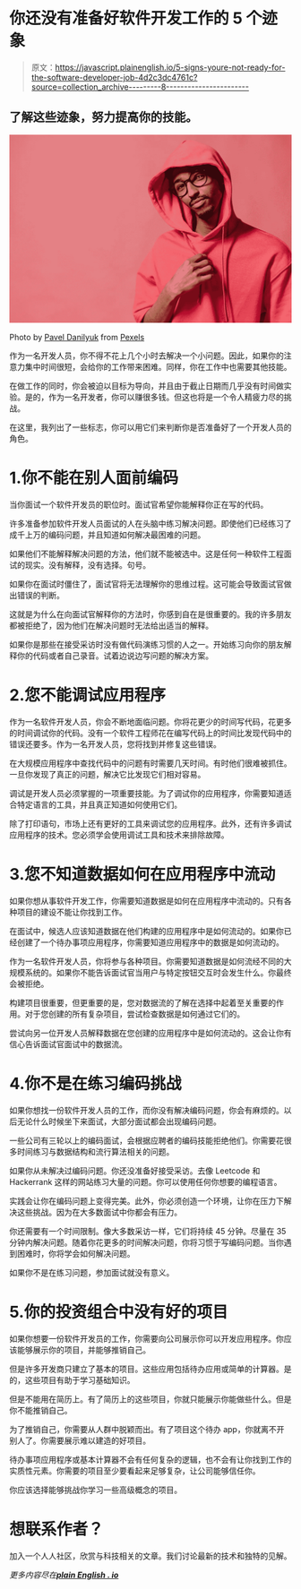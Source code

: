 # 你还没有准备好软件开发工作的 5 个迹象

> 原文：<https://javascript.plainenglish.io/5-signs-youre-not-ready-for-the-software-developer-job-4d2c3dc4761c?source=collection_archive---------8----------------------->

## 了解这些迹象，努力提高你的技能。

![](img/2a6392856f3db88fb1fbeb953a136c58.png)

Photo by [Pavel Danilyuk](https://www.pexels.com/@pavel-danilyuk?utm_content=attributionCopyText&utm_medium=referral&utm_source=pexels) from [Pexels](https://www.pexels.com/photo/man-in-red-hoodie-wearing-black-framed-eyeglasses-8422811/?utm_content=attributionCopyText&utm_medium=referral&utm_source=pexels)

作为一名开发人员，你不得不花上几个小时去解决一个小问题。因此，如果你的注意力集中时间很短，会给你的工作带来困难。同样，你在工作中也需要其他技能。

在做工作的同时，你会被迫以目标为导向，并且由于截止日期而几乎没有时间做实验。是的，作为一名开发者，你可以赚很多钱。但这也将是一个令人精疲力尽的挑战。

在这里，我列出了一些标志，你可以用它们来判断你是否准备好了一个开发人员的角色。

# 1.你不能在别人面前编码

当你面试一个软件开发员的职位时。面试官希望你能解释你正在写的代码。

许多准备参加软件开发人员面试的人在头脑中练习解决问题。即使他们已经练习了成千上万的编码问题，并且知道如何解决最困难的问题。

如果他们不能解释解决问题的方法，他们就不能被选中。这是任何一种软件工程面试的现实。没有解释，没有选择。句号。

如果你在面试时僵住了，面试官将无法理解你的思维过程。这可能会导致面试官做出错误的判断。

这就是为什么在向面试官解释你的方法时，你感到自在是很重要的。我的许多朋友都被拒绝了，因为他们在解决问题时无法给出适当的解释。

如果你是那些在接受采访时没有做代码演练习惯的人之一。开始练习向你的朋友解释你的代码或者自己录音。试着边说边写问题的解决方案。

# 2.您不能调试应用程序

作为一名软件开发人员，你会不断地面临问题。你将花更少的时间写代码，花更多的时间调试你的代码。没有一个软件工程师花在编写代码上的时间比发现代码中的错误还要多。作为一名开发人员，您将找到并修复这些错误。

在大规模应用程序中查找代码中的问题有时需要几天时间。有时他们很难被抓住。一旦你发现了真正的问题，解决它比发现它们相对容易。

调试是开发人员必须掌握的一项重要技能。为了调试你的应用程序，你需要知道适合特定语言的工具，并且真正知道如何使用它们。

除了打印语句，市场上还有更好的工具来调试您的应用程序。此外，还有许多调试应用程序的技术。您必须学会使用调试工具和技术来排除故障。

# 3.您不知道数据如何在应用程序中流动

如果你想从事软件开发工作，你需要知道数据是如何在应用程序中流动的。只有各种项目的建设不能让你找到工作。

在面试中，候选人应该知道数据在他们构建的应用程序中是如何流动的。如果你已经创建了一个待办事项应用程序，你需要知道应用程序中的数据是如何流动的。

作为一名软件开发人员，你将参与各种项目。你需要知道数据是如何流经不同的大规模系统的。如果你不能告诉面试官当用户与特定按钮交互时会发生什么。你最终会被拒绝。

构建项目很重要，但更重要的是，您对数据流的了解在选择中起着至关重要的作用。对于您创建的所有复杂项目，尝试检查数据是如何通过它们的。

尝试向另一位开发人员解释数据在您创建的应用程序中是如何流动的。这会让你有信心告诉面试官面试中的数据流。

# 4.你不是在练习编码挑战

如果你想找一份软件开发人员的工作，而你没有解决编码问题，你会有麻烦的。以后无论什么时候坐下来面试，大部分面试都会出现编码问题。

一些公司有三轮以上的编码面试，会根据应聘者的编码技能拒绝他们。你需要花很多时间练习与数据结构和流行算法相关的问题。

如果你从未解决过编码问题。你还没准备好接受采访。去像 Leetcode 和 Hackerrank 这样的网站练习大量的问题。你可以使用任何你想要的编程语言。

实践会让你在编码问题上变得完美。此外，你必须创造一个环境，让你在压力下解决这些挑战。因为在大多数面试中你都会有压力。

你还需要有一个时间限制。像大多数采访一样，它们将持续 45 分钟。尽量在 35 分钟内解决问题。随着你花更多的时间解决问题，你将习惯于写编码问题。当你遇到困难时，你将学会如何解决问题。

如果你不是在练习问题，参加面试就没有意义。

# 5.你的投资组合中没有好的项目

如果你想要一份软件开发员的工作，你需要向公司展示你可以开发应用程序。你应该能够展示你的项目，并能够推销自己。

但是许多开发商只建立了基本的项目。这些应用包括待办应用或简单的计算器。是的，这些项目有助于学习基础知识。

但是不能用在简历上。有了简历上的这些项目，你就只能展示你能做些什么。但是你不能推销自己。

为了推销自己，你需要从人群中脱颖而出。有了项目这个待办 app，你就离不开别人了。你需要展示难以建造的好项目。

待办事项应用程序或基本计算器不会有任何复杂的逻辑，也不会有让你找到工作的实质性元素。你需要的项目至少要看起来足够复杂，让公司能够信任你。

你应该选择能够挑战你学习一些高级概念的项目。

# 想联系作者？

加入一个人人社区，欣赏与科技相关的文章。我们讨论最新的技术和独特的见解。

*更多内容尽在*[***plain English . io***](http://plainenglish.io/)